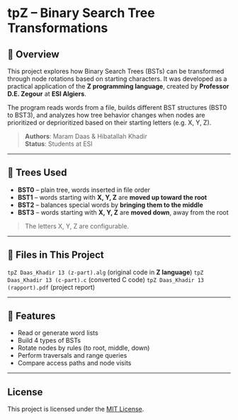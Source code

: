 # tpZ – Binary Search Tree Transformations

## 📌 Overview

This project explores how Binary Search Trees (BSTs) can be transformed through node rotations based on starting characters. It was developed as a practical application of the **Z programming language**, created by **Professor D.E. Zegour** at **ESI Algiers**.

The program reads words from a file, builds different BST structures (BST0 to BST3), and analyzes how tree behavior changes when nodes are prioritized or deprioritized based on their starting letters (e.g. X, Y, Z).

> **Authors**: Maram Daas & Hibatallah Khadir  
> **Status**: Students at ESI

---

## 🌳 Trees Used

- **BST0** – plain tree, words inserted in file order  
- **BST1** – words starting with **X, Y, Z** are **moved up toward the root**  
- **BST2** – balances special words by **bringing them to the middle**  
- **BST3** – words starting with **X, Y, Z** are **moved down**, away from the root

> The letters X, Y, Z are configurable.

---

## 📂 Files in This Project
`tpZ Daas_Khadir 13 (z-part).alg` (original code in **Z language**)
`tpZ Daas_Khadir 13 (c-part).c` (converted C code) 
`tpZ Daas_Khadir 13 (rapport).pdf` (project report) 

---

## 🧪 Features

- Read or generate word lists
- Build 4 types of BSTs
- Rotate nodes by rules (to root, middle, down)
- Perform traversals and range queries
- Compare access paths and node visits

---

## License

This project is licensed under the [MIT License](./LICENSE).
